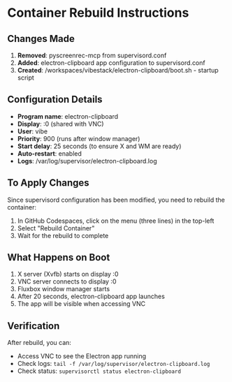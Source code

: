 # Container Rebuild Instructions

## Changes Made

1. **Removed**: pyscreenrec-mcp from supervisord.conf
2. **Added**: electron-clipboard app configuration to supervisord.conf
3. **Created**: /workspaces/vibestack/electron-clipboard/boot.sh - startup script

## Configuration Details

- **Program name**: electron-clipboard
- **Display**: :0 (shared with VNC)
- **User**: vibe
- **Priority**: 900 (runs after window manager)
- **Start delay**: 25 seconds (to ensure X and WM are ready)
- **Auto-restart**: enabled
- **Logs**: /var/log/supervisor/electron-clipboard.log

## To Apply Changes

Since supervisord configuration has been modified, you need to rebuild the container:

1. In GitHub Codespaces, click on the menu (three lines) in the top-left
2. Select "Rebuild Container" 
3. Wait for the rebuild to complete

## What Happens on Boot

1. X server (Xvfb) starts on display :0
2. VNC server connects to display :0
3. Fluxbox window manager starts
4. After 20 seconds, electron-clipboard app launches
5. The app will be visible when accessing VNC

## Verification

After rebuild, you can:
- Access VNC to see the Electron app running
- Check logs: `tail -f /var/log/supervisor/electron-clipboard.log`
- Check status: `supervisorctl status electron-clipboard`